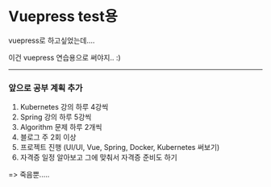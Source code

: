 # Vuepress test용

vuepress로 하고싶었는데....

이건 vuepress 연습용으로 써야지.. :)

-----

### 앞으로 공부 계획 추가

1. Kubernetes 강의 하루 4강씩
2. Spring 강의 하루 5강씩
3. Algorithm 문제 하루 2개씩
4. 블로그 주 2회 이상 
5. 프로젝트 진행 (UI/UI, Vue, Spring, Docker, Kubernetes 써보기)
6. 자격증 일정 알아보고 그에 맞춰서 자격증 준비도 하기

=> 죽음뿐.....
